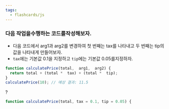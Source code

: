 ```yaml
---
tags:
  - flashcards/js
---
```

### 다음 작업을수행하는 코드를작성해보자.
- 다음 코드에서 arg1과 arg2를 변경하여 첫 번째는 tax를 나타내고 두 번째는 tip의 값을 나타내게 만들어보자.
- `tax`에는 기본값 0.1을 지정하고 `tip`에는 기본값 0.05를지정하자.

```js
function calculatePrice(total,  arg1,  arg2) { 
  return total + (total *  tax) + (total *  tip);
}
calculatePrice(10); // 예상 결과: 11.5
```
?
```js
function calculatePrice(total, tax = 0.1, tip = 0.05) {
```